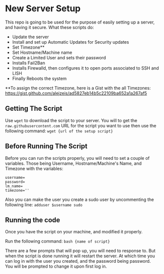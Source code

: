 # New Server Setup
This repo is going to be used for the purpose of easily setting up a server, and having it secure.  What these scripts do:  
- Update the server
- Install and set up Automatic Updates for Security updates
- Set Timezone**
- Set Hostname/Machine name
- Create a Limited User and sets their password
- Installs Fail2Ban
- Installs Firewalld, then configures it to open ports associated to SSH and LISH
- Finally Reboots the system

**To assign the correct Timezone, here is a Gist with the all Timezones:
https://gist.github.com/alejzeis/ad5827eb14b5c22109ba652a1a267af5

## Getting The Script
Use `wget` to download the script to your server.  You will to get the `raw.githubusercontent.com` URL for the script you want to use then use the following command:
```wget {url of the setup script}```

## Before Running The Script
Before you can run the scripts properly, you will need to set a couple of variables.  Those being Username, Hostname/Machine's Name, and Timezone with the variables:
```
username=
password=
lm_name=
timezone=''
```

Also you can make the user you create a sudo user by uncommenting the following line:
```adduser $username sudo```

## Running the code
Once you have the script on your machine, and modified it properly.  

Run the following command:
```bash {name of script}```

There are a few prompts that will pop up, you will need to response to.  But when the script is done running it will restart the server.  At which time you can log in with the user you created, and the password being password.  You will be prompted to change it upon first log in.
